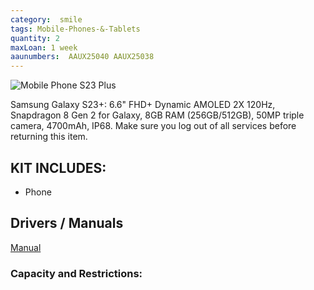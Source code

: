 ```yaml
---
category:  smile
tags: Mobile-Phones-&-Tablets
quantity: 2
maxLoan: 1 week
aaunumbers:  AAUX25040 AAUX25038
---
```

![Mobile Phone S23 Plus](https://fdn2.gsmarena.com/vv/pics/samsung/samsung-galaxy-s23-5g-3.jpg)

Samsung Galaxy S23+: 6.6" FHD+ Dynamic AMOLED 2X 120Hz, Snapdragon 8 Gen 2 for Galaxy, 8GB RAM (256GB/512GB), 50MP triple camera, 4700mAh, IP68. Make sure you log out of all services before returning this item.
## KIT INCLUDES:
-  Phone

## Drivers / Manuals
[Manual](https://www.samsung.com/dk/support/model/SM-S916BLGGEUB/#downloads)



### Capacity and Restrictions:
